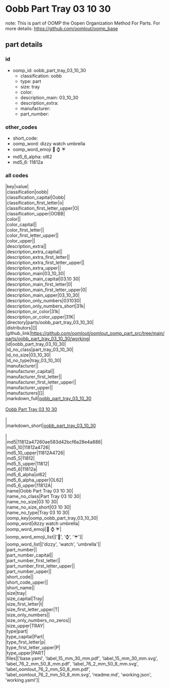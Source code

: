 # Oobb Part Tray 03 10 30  

note: This is part of OOMP the Oopen Organization Method For Parts. For more details: https://github.com/oomlout/oomp_base

##  part details





### id
* oomp_id: oobb_part_tray_03_10_30
  * classification: oobb
  * type: part
  * size: tray
  * color: 
  * description_main: 03_10_30
  * description_extra: 
  * manufacturer: 
  * part_number: 

### other_codes
* short_code: 
* oomp_word: dizzy watch umbrella
* oomp_word_emoji :dizzy: :watch: :umbrella:
* md5_6_alpha: ol62
* md5_6: 11812a

### all codes 
|key|value|  
|classification|oobb|  
|classification_capital|Oobb|  
|classification_first_letter|o|  
|classification_first_letter_upper|O|  
|classification_upper|OOBB|  
|color||  
|color_capital||  
|color_first_letter||  
|color_first_letter_upper||  
|color_upper||  
|description_extra||  
|description_extra_capital||  
|description_extra_first_letter||  
|description_extra_first_letter_upper||  
|description_extra_upper||  
|description_main|03_10_30|  
|description_main_capital|03.10 30|  
|description_main_first_letter|0|  
|description_main_first_letter_upper|0|  
|description_main_upper|03_10_30|  
|description_only_numbers|031030|  
|description_only_numbers_short|31k|  
|description_or_color|31k|  
|description_or_color_upper|31K|  
|directory|parts/oobb_part_tray_03_10_30|  
|distributors|[]|  
|github_link|https://github.com/oomlout/oomlout_oomp_part_src/tree/main/parts/oobb_part_tray_03_10_30/working|  
|id|oobb_part_tray_03_10_30|  
|id_no_class|part_tray_03_10_30|  
|id_no_size|03_10_30|  
|id_no_type|tray_03_10_30|  
|manufacturer||  
|manufacturer_capital||  
|manufacturer_first_letter||  
|manufacturer_first_letter_upper||  
|manufacturer_upper||  
|manufacturers|[]|  
|markdown_full|[oobb_part_tray_03_10_30](https://github.com/oomlout/oomlout_oomp_part_src/tree/main/parts/oobb_part_tray_03_10_30/working)<br>[](https://github.com/oomlout/oomlout_oomp_part_src/tree/main/parts/oobb_part_tray_03_10_30/working)<br>[Oobb Part Tray 03 10 30](https://github.com/oomlout/oomlout_oomp_part_src/tree/main/parts/oobb_part_tray_03_10_30/working)<br><br>|  
|markdown_short|[oobb_part_tray_03_10_30](https://github.com/oomlout/oomlout_oomp_part_src/tree/main/parts/oobb_part_tray_03_10_30/working)<br><br>|  
|md5|11812a47260ae583d42bcf6a28e4a886|  
|md5_10|11812a4726|  
|md5_10_upper|11812A4726|  
|md5_5|11812|  
|md5_5_upper|11812|  
|md5_6|11812a|  
|md5_6_alpha|ol62|  
|md5_6_alpha_upper|OL62|  
|md5_6_upper|11812A|  
|name|Oobb Part Tray 03 10 30|  
|name_no_class|Part Tray 03 10 30|  
|name_no_size|03 10 30|  
|name_no_size_short|03 10 30|  
|name_no_type|Tray 03 10 30|  
|oomp_key|oomp_oobb_part_tray_03_10_30|  
|oomp_word|dizzy watch umbrella|  
|oomp_word_emoji|:dizzy: :watch: :umbrella:|  
|oomp_word_emoji_list|[':dizzy:', ':watch:', ':umbrella:']|  
|oomp_word_list|['dizzy', 'watch', 'umbrella']|  
|part_number||  
|part_number_capital||  
|part_number_first_letter||  
|part_number_first_letter_upper||  
|part_number_upper||  
|short_code||  
|short_code_upper||  
|short_name||  
|size|tray|  
|size_capital|Tray|  
|size_first_letter|t|  
|size_first_letter_upper|T|  
|size_only_numbers||  
|size_only_numbers_no_zeros||  
|size_upper|TRAY|  
|type|part|  
|type_capital|Part|  
|type_first_letter|p|  
|type_first_letter_upper|P|  
|type_upper|PART|  
|files|['base.yaml', 'label_15_mm_30_mm.pdf', 'label_15_mm_30_mm.svg', 'label_76_2_mm_50_8_mm.pdf', 'label_76_2_mm_50_8_mm.svg', 'label_oomlout_76_2_mm_50_8_mm.pdf', 'label_oomlout_76_2_mm_50_8_mm.svg', 'readme.md', 'working.json', 'working.yaml']|  
